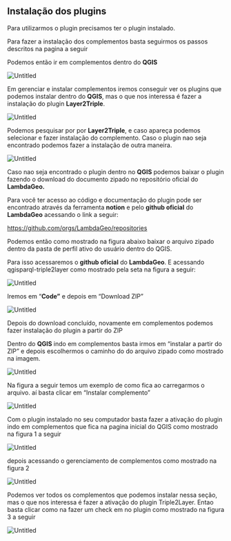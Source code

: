 ## Instalação dos plugins

Para utilizarmos o plugin precisamos ter o plugin instalado. 

Para fazer a instalação dos complementos basta seguirmos os passos descritos na pagina a seguir

Podemos então ir em complementos dentro do **QGIS**

![Untitled](https://s3-us-west-2.amazonaws.com/secure.notion-static.com/17a68b87-0a6c-4ed2-863b-000e1c6b18e2/Untitled.png)

Em gerenciar e instalar complementos iremos conseguir ver os plugins que podemos instalar dentro do **QGIS**, mas o que nos interessa é fazer a instalação do plugin **Layer2Triple**.

![Untitled](https://s3-us-west-2.amazonaws.com/secure.notion-static.com/4e186a7c-00b5-4578-95bd-cb7ce271c8b9/Untitled.png)

Podemos pesquisar por por **Layer2Triple**, e caso apareça podemos selecionar e fazer instalação do complemento. Caso o plugin nao seja encontrado podemos fazer a instalação de outra maneira. 

![Untitled](https://s3-us-west-2.amazonaws.com/secure.notion-static.com/5c79be99-9dc4-4e38-87dc-9c0ee77af446/Untitled.png)

Caso nao seja encontrado o plugin dentro no **QGIS** podemos baixar o plugin fazendo o download do documento zipado no repositório oficial do **LambdaGeo.**

Para você ter acesso ao código e documentação do plugin pode ser encontrado através da ferramenta **notion** e pelo **github oficial** do **LambdaGeo** acessando o link a seguir:

  https://github.com/orgs/LambdaGeo/repositories

Podemos então como mostrado na figura abaixo baixar o arquivo zipado dentro da pasta de perfil ativo do usuário dentro do QGIS.

Para isso acessaremos o **github oficial** do **LambdaGeo**. E acessando qgisparql-triple2layer como mostrado pela seta na figura a seguir:

![Untitled](https://s3-us-west-2.amazonaws.com/secure.notion-static.com/18c587ce-b58d-4397-88a8-c8d5cb477dbb/Untitled.png)

Iremos em “**Code”** e depois em “Download ZIP”

![Untitled](https://s3-us-west-2.amazonaws.com/secure.notion-static.com/72e748a5-bf21-49a4-914c-8f57dfab7ce9/Untitled.png)

Depois do download concluído, novamente em complementos podemos fazer instalação do plugin a partir do ZIP

Dentro do **********QGIS**********  indo em complementos basta irmos em “instalar a partir do ZIP” e depois escolhermos o caminho do do arquivo zipado como mostrado na imagem. 

![Untitled](https://s3-us-west-2.amazonaws.com/secure.notion-static.com/5fcdcf5f-e76e-48a3-b489-ce699b933bdf/Untitled.png)

Na figura a seguir temos um exemplo de como fica ao carregarmos o arquivo. aí basta clicar em “Instalar complemento”

![Untitled](https://s3-us-west-2.amazonaws.com/secure.notion-static.com/77846b72-f3ea-4f1d-ae3b-3231fd2761f7/Untitled.png)

Com o plugin instalado no seu computador basta fazer a ativação do plugin indo em complementos que fica na pagina inicial do QGIS como mostrado na figura 1 a seguir

![Untitled](https://s3-us-west-2.amazonaws.com/secure.notion-static.com/17a68b87-0a6c-4ed2-863b-000e1c6b18e2/Untitled.png)

depois acessando o gerenciamento de complementos como mostrado na figura 2

![Untitled](https://s3-us-west-2.amazonaws.com/secure.notion-static.com/4e186a7c-00b5-4578-95bd-cb7ce271c8b9/Untitled.png)

Podemos ver todos os complementos que podemos instalar nessa seção, mas o que nos interessa é fazer a ativação do plugin Triple2Layer. Entao basta clicar como na fazer um check em no plugin como mostrado na figura 3 a seguir

![Untitled](https://s3-us-west-2.amazonaws.com/secure.notion-static.com/e5c52297-ebba-4245-a6bb-d498245d33a0/Untitled.png)